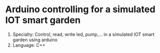 # Arduino controlling for a simulated IOT smart garden
1. Specialty: Control, read, write led, pump,... in a simulated IOT smart garden using arduino
2. Language: C++
